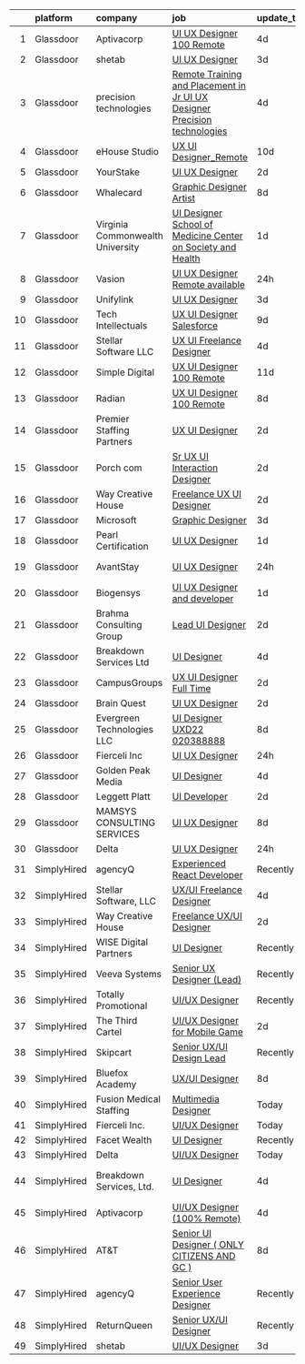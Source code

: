

|    | platform    | company                          | job                                                                                                                                                                                                                                                                                                                                                                                                                                                                                                                                                                                                                                                                                                                                                                                                                                                                                 | update_time   | location                 |
|---:|:------------|:---------------------------------|:------------------------------------------------------------------------------------------------------------------------------------------------------------------------------------------------------------------------------------------------------------------------------------------------------------------------------------------------------------------------------------------------------------------------------------------------------------------------------------------------------------------------------------------------------------------------------------------------------------------------------------------------------------------------------------------------------------------------------------------------------------------------------------------------------------------------------------------------------------------------------------|:--------------|:-------------------------|
|  1 | Glassdoor   | Aptivacorp                       | [UI UX Designer  100  Remote ](https://www.glassdoor.com/partner/jobListing.htm?pos=118&ao=1136043&s=58&guid=0000018199a1c76080ead8a351c5ff3e&src=GD_JOB_AD&t=SR&vt=w&ea=1&cs=1_4f47e30f&cb=1656139925657&jobListingId=1007951932911&jrtk=3-0-1g6cq3hs52inl001-1g6cq3hsjgajf800-2f79b49483918679-)                                                                                                                                                                                                                                                                                                                                                                                                                                                                                                                                                                                  | 4d            | Remote                   |
|  2 | Glassdoor   | shetab                           | [UI UX Designer](https://www.glassdoor.com/partner/jobListing.htm?pos=107&ao=1136043&s=58&guid=0000018199a1c76080ead8a351c5ff3e&src=GD_JOB_AD&t=SR&vt=w&ea=1&cs=1_882e16b1&cb=1656139925655&jobListingId=1007953867715&jrtk=3-0-1g6cq3hs52inl001-1g6cq3hsjgajf800-744e5a01836d57fd-)                                                                                                                                                                                                                                                                                                                                                                                                                                                                                                                                                                                                | 3d            | Remote                   |
|  3 | Glassdoor   | precision technologies           | [Remote Training and Placement in Jr UI UX Designer Precision technologies](https://www.glassdoor.com/partner/jobListing.htm?pos=125&ao=1136043&s=58&guid=0000018199a1c76080ead8a351c5ff3e&src=GD_JOB_AD&t=SR&vt=w&ea=1&cs=1_9a84498e&cb=1656139925659&jobListingId=1007951439174&jrtk=3-0-1g6cq3hs52inl001-1g6cq3hsjgajf800-7947c309b20f0c6d-)                                                                                                                                                                                                                                                                                                                                                                                                                                                                                                                                     | 4d            | Remote                   |
|  4 | Glassdoor   | eHouse Studio                    | [UX   UI Designer_Remote](https://www.glassdoor.com/partner/jobListing.htm?pos=128&ao=1136043&s=58&guid=0000018199a1c76080ead8a351c5ff3e&src=GD_JOB_AD&t=SR&vt=w&ea=1&cs=1_7fdfa195&cb=1656139925659&jobListingId=1007939882821&jrtk=3-0-1g6cq3hs52inl001-1g6cq3hsjgajf800-0638ccbfa9db54bb-)                                                                                                                                                                                                                                                                                                                                                                                                                                                                                                                                                                                       | 10d           | Remote                   |
|  5 | Glassdoor   | YourStake                        | [UI UX Designer](https://www.glassdoor.com/partner/jobListing.htm?pos=113&ao=1136043&s=58&guid=0000018199a1c76080ead8a351c5ff3e&src=GD_JOB_AD&t=SR&vt=w&ea=1&cs=1_154a491f&cb=1656139925655&jobListingId=1007957841532&jrtk=3-0-1g6cq3hs52inl001-1g6cq3hsjgajf800-a7b34d61859f28c1-)                                                                                                                                                                                                                                                                                                                                                                                                                                                                                                                                                                                                | 2d            | Remote                   |
|  6 | Glassdoor   | Whalecard                        | [Graphic Designer Artist](https://www.glassdoor.com/partner/jobListing.htm?pos=117&ao=1136043&s=58&guid=0000018199a1c76080ead8a351c5ff3e&src=GD_JOB_AD&t=SR&vt=w&ea=1&cs=1_94a0e967&cb=1656139925657&jobListingId=1007944873079&jrtk=3-0-1g6cq3hs52inl001-1g6cq3hsjgajf800-0402803406788386-)                                                                                                                                                                                                                                                                                                                                                                                                                                                                                                                                                                                       | 8d            | Remote                   |
|  7 | Glassdoor   | Virginia Commonwealth University | [UI Designer   School of Medicine  Center on Society and Health](https://www.glassdoor.com/partner/jobListing.htm?pos=129&ao=1136043&s=58&guid=0000018199a1c76080ead8a351c5ff3e&src=GD_JOB_AD&t=SR&vt=w&cs=1_c3a73594&cb=1656139925660&jobListingId=1007960820934&jrtk=3-0-1g6cq3hs52inl001-1g6cq3hsjgajf800-d838186bde9394db-)                                                                                                                                                                                                                                                                                                                                                                                                                                                                                                                                                     | 1d            | Richmond, VA             |
|  8 | Glassdoor   | Vasion                           | [UI UX Designer  Remote available ](https://www.glassdoor.com/partner/jobListing.htm?pos=122&ao=1136043&s=58&guid=0000018199a1c76080ead8a351c5ff3e&src=GD_JOB_AD&t=SR&vt=w&cs=1_d78ee1ad&cb=1656139925658&jobListingId=1007962714343&jrtk=3-0-1g6cq3hs52inl001-1g6cq3hsjgajf800-5b481183f7dc476e-)                                                                                                                                                                                                                                                                                                                                                                                                                                                                                                                                                                                  | 24h           | Lehi, UT                 |
|  9 | Glassdoor   | Unifylink                        | [UI UX Designer](https://www.glassdoor.com/partner/jobListing.htm?pos=103&ao=1110586&s=58&guid=0000018199a1c76080ead8a351c5ff3e&src=GD_JOB_AD&t=SR&vt=w&ea=1&cs=1_1580f6de&cb=1656139925654&jobListingId=1007954705949&cpc=C4A69CCDBB3B9599&jrtk=3-0-1g6cq3hs52inl001-1g6cq3hsjgajf800-8345601d84ebea1b--6NYlbfkN0DvAcWfG7V1pHyva03dWBytnrLpUwozvI6r2yU4oYTlewjbgBNs_sWRPPVwjFBjT_Ecw3ueYTzyeI4y7lbeGagXdt35_kUzWqZ-VZnLPmck_Fkl8xqmw7Zj_aMMvEN0sMeqRhoc6zx53Kiw5imQHzWRUlv56q4q_4_gu8kbRfqQeUpuis8ZM2Zk3cz6eudyQya6JrJdvDtJYTfcCJYUlT-fOP3mXke9LnTNU_EomlHl247hPA_frVInHN_W5W_sCcBl8q9OyZVENzcGAahyA9wieqUqk6gnRZDWOcgo5uSmt63oXoFZA7i8Qd7QPnESlFa1BwXYYuIEnIIGkn74QY39gv-5-owhmLoVJecmWZXXRlaX_RUUugNze5Uj-GvfpT6uLKKZsNGjUf6-MACDfVbZJ_9bCniFXzjg5sxIc8aSdNwPWyrJR8j-bvBUdAD9iFXM-a2tPip-FjazEJn8AwE_9GrYyUIEXL6pcksv_9BxZvNXdXghR3qZn06k3-JG__M%3D)                             | 3d            | Remote                   |
| 10 | Glassdoor   | Tech Intellectuals               | [UX UI Designer   Salesforce](https://www.glassdoor.com/partner/jobListing.htm?pos=121&ao=1136043&s=58&guid=0000018199a1c76080ead8a351c5ff3e&src=GD_JOB_AD&t=SR&vt=w&ea=1&cs=1_61c25921&cb=1656139925658&jobListingId=1007942798857&jrtk=3-0-1g6cq3hs52inl001-1g6cq3hsjgajf800-c17b44210cfe7005-)                                                                                                                                                                                                                                                                                                                                                                                                                                                                                                                                                                                   | 9d            | Remote                   |
| 11 | Glassdoor   | Stellar Software  LLC            | [UX UI Freelance Designer](https://www.glassdoor.com/partner/jobListing.htm?pos=101&ao=1110586&s=58&guid=0000018199a1c76080ead8a351c5ff3e&src=GD_JOB_AD&t=SR&vt=w&ea=1&cs=1_03547d02&cb=1656139925654&jobListingId=1007952576276&cpc=F41FEAB56D215062&jrtk=3-0-1g6cq3hs52inl001-1g6cq3hsjgajf800-0eefe25d2b1f7dc5--6NYlbfkN0Ag7T5ST3ToIM5SK6lOY2rFzHbgRvuI6EMUSvvS0odH9JpLNm8vkQ1TWpcn0o2QYP59qNT-uG9FWbkUtyMUZIbg_ZSbtBg-7w-AYJoZxzgKyq3Wps8C_W0e-NpDbyTs-trGtysh5Oy1bP51tfzFZQJIiNKepKy_D0xAp1bcWkSJm--6NxN_349w9-uFQSz73k7b8cyaXO1C30bLM9t7U15EOWbjSWs-XKxOsRCNC6wpU3NNlXj2W5KxrXNTHLe5ZGMPQdGwHaLzKnVRSqn2UD-rUezYdEagQwu3tN09zzRElPlwnkWUxHVe1YO220SccWfBif07Y0DfBWn7AcaUR3xDG8P9KL_f_nFx7qpFCcS-ogjKXq-V7uMIpLzv_EoEhTmM-ST9df49DC4yuNSah2W13vszolNKQm66L0mNTt38ovs2ebJdPOsfzQd6H-LDVCN1FsCbAomjKVaXgCfz4gBd)                                                                 | 4d            | Remote                   |
| 12 | Glassdoor   | Simple Digital                   | [UX UI Designer  100  Remote ](https://www.glassdoor.com/partner/jobListing.htm?pos=119&ao=1136043&s=58&guid=0000018199a1c76080ead8a351c5ff3e&src=GD_JOB_AD&t=SR&vt=w&ea=1&cs=1_f037b190&cb=1656139925658&jobListingId=1007937455167&jrtk=3-0-1g6cq3hs52inl001-1g6cq3hsjgajf800-9a05f933de590d89-)                                                                                                                                                                                                                                                                                                                                                                                                                                                                                                                                                                                  | 11d           | Remote                   |
| 13 | Glassdoor   | Radian                           | [UX UI Designer  100  Remote](https://www.glassdoor.com/partner/jobListing.htm?pos=123&ao=1136043&s=58&guid=0000018199a1c76080ead8a351c5ff3e&src=GD_JOB_AD&t=SR&vt=w&cs=1_324313f7&cb=1656139925658&jobListingId=1007945084968&jrtk=3-0-1g6cq3hs52inl001-1g6cq3hsjgajf800-731ccb9725331594-)                                                                                                                                                                                                                                                                                                                                                                                                                                                                                                                                                                                        | 8d            | Pennsylvania             |
| 14 | Glassdoor   | Premier Staffing Partners        | [UX UI Designer](https://www.glassdoor.com/partner/jobListing.htm?pos=104&ao=1110586&s=58&guid=0000018199a1c76080ead8a351c5ff3e&src=GD_JOB_AD&t=SR&vt=w&ea=1&cs=1_711ef0cd&cb=1656139925655&jobListingId=1007956772391&cpc=2CAED5C921A5F994&jrtk=3-0-1g6cq3hs52inl001-1g6cq3hsjgajf800-fc0c857a1bfdea19--6NYlbfkN0CyyT-f4oNMZz8hL4LR6EcDrl5vB12i7SyJpvAxFYk5ESjE9CwDanhb7km0chTKgrn4T3ISQQYruKkbVeWGuhEp7D044_bRsQQdODtlwC8XpNx48m-vQoNzSCqUPTuBWs5ty6SyagT83UJBwJa6gR9yNVoyg4DGXJjYP3Os3td6xCESlnt-M7GhzImNeALTBgLTxM_BxARzuS2T2jKFkZPnckfWwSQapzafXr_IU2-Dq9eEtKULW1fEBzEldpQ7bPiBb6GFc4ZB5cF6ZnbXzyq2RhMcrd0V73y6X7TKEZnChJAP-oVTAfvd3Wlmc-7tEu8pMmXQmsubB_n1p4PSRgkfgltkqMF32Et_ST92q9_xbNMUq0g-SXlKdMUULZCfPGgab5AQ7rlz9e_ONA2U-FmUEHW5nT-JOvhntj9QMUCCo3ifIabFM_FTF7Sgic0eOYeKsf8uEzW6uBULh6eDWj2DqDIc5znTU1BKwQzNzgCi__vlNAA329P2KU61jSS7AFY%3D)                             | 2d            | Remote                   |
| 15 | Glassdoor   | Porch com                        | [Sr  UX UI Interaction Designer](https://www.glassdoor.com/partner/jobListing.htm?pos=130&ao=1136043&s=58&guid=0000018199a1c76080ead8a351c5ff3e&src=GD_JOB_AD&t=SR&vt=w&ea=1&cs=1_65a08457&cb=1656139925660&jobListingId=1007956909006&jrtk=3-0-1g6cq3hs52inl001-1g6cq3hsjgajf800-b0ff5c34ddca04c7-)                                                                                                                                                                                                                                                                                                                                                                                                                                                                                                                                                                                | 2d            | Remote                   |
| 16 | Glassdoor   | Way Creative House               | [Freelance UX UI Designer](https://www.glassdoor.com/partner/jobListing.htm?pos=126&ao=1136043&s=58&guid=0000018199a1c76080ead8a351c5ff3e&src=GD_JOB_AD&t=SR&vt=w&ea=1&cs=1_d87f2f64&cb=1656139925659&jobListingId=1007956757072&jrtk=3-0-1g6cq3hs52inl001-1g6cq3hsjgajf800-554062f63bd90771-)                                                                                                                                                                                                                                                                                                                                                                                                                                                                                                                                                                                      | 2d            | Remote                   |
| 17 | Glassdoor   | Microsoft                        | [Graphic Designer](https://www.glassdoor.com/partner/jobListing.htm?pos=114&ao=1136043&s=58&guid=0000018199a1c76080ead8a351c5ff3e&src=GD_JOB_AD&t=SR&vt=w&ea=1&cs=1_ca33e1ca&cb=1656139925655&jobListingId=1007955223233&jrtk=3-0-1g6cq3hs52inl001-1g6cq3hsjgajf800-78194f8f604e59fc-)                                                                                                                                                                                                                                                                                                                                                                                                                                                                                                                                                                                              | 3d            | Remote                   |
| 18 | Glassdoor   | Pearl Certification              | [UI UX Designer](https://www.glassdoor.com/partner/jobListing.htm?pos=120&ao=1136043&s=58&guid=0000018199a1c76080ead8a351c5ff3e&src=GD_JOB_AD&t=SR&vt=w&ea=1&cs=1_af91aff3&cb=1656139925658&jobListingId=1007960410209&jrtk=3-0-1g6cq3hs52inl001-1g6cq3hsjgajf800-05a48411adf9f1aa-)                                                                                                                                                                                                                                                                                                                                                                                                                                                                                                                                                                                                | 1d            | Remote                   |
| 19 | Glassdoor   | AvantStay                        | [UI UX Designer](https://www.glassdoor.com/partner/jobListing.htm?pos=115&ao=1136043&s=58&guid=0000018199a1c76080ead8a351c5ff3e&src=GD_JOB_AD&t=SR&vt=w&ea=1&cs=1_c5c26935&cb=1656139925657&jobListingId=1007962425539&jrtk=3-0-1g6cq3hs52inl001-1g6cq3hsjgajf800-fc449c1b8b5d4d84-)                                                                                                                                                                                                                                                                                                                                                                                                                                                                                                                                                                                                | 24h           | Los Angeles, CA          |
| 20 | Glassdoor   | Biogensys                        | [UI UX Designer and developer](https://www.glassdoor.com/partner/jobListing.htm?pos=105&ao=1110586&s=58&guid=0000018199a1c76080ead8a351c5ff3e&src=GD_JOB_AD&t=SR&vt=w&ea=1&cs=1_b3731117&cb=1656139925654&jobListingId=1007959179383&cpc=3BA4CE39D5B5DEF5&jrtk=3-0-1g6cq3hs52inl001-1g6cq3hsjgajf800-03fdf95fe59b52af--6NYlbfkN0ALcONX9zP3vzsQVyXitmxRLy8VCeRuNMOvRPshq8lKaH6v3p3LVJfTTZzCjMRNFpb9JKIiw3EMl9vaTy_hb68u6vBYeejMfr7mXpRWnxYHEA-W_uNRuh3BuoLX4Fb8B7TQ8kqKHonYsx8ToCEPoJqzLfvFraWHW0L9oDp9XbgYCdfu91PeZtNxrrbcs5g1-ajea4CtwjuhEmD_KQDZxZf8VQBLis83MgnP3HTMx6IpXbmoYhr7IWCOIGGYCffuDBwCHEpKRJVG8aeo5zD2-n7PTkdiRYU-yJeiqDpqyvMer_EsoJFBR8mpGRhN5VsgqjTJdWe3FOgCU4f_9ahAVkTuzoJF3c5xwKSaHyGwEuN9WNPllsHRofJvIk2S4-MmlVRISmIN5EqcykOJXr_y6_yjkQUW70dOCYtPOJltIZUBWXgU1r7lZP6j7tBquq70qQHJssXzVaRr3kDg3Axc8-wT4TKgSIyrKWOr41juhe8Q7635Jsd-lxfyT8R4TX0Sq-U9pMM-v-gV3g%3D%3D) | 1d            | Phoenix, AZ              |
| 21 | Glassdoor   | Brahma Consulting Group          | [Lead UI Designer](https://www.glassdoor.com/partner/jobListing.htm?pos=102&ao=1110586&s=58&guid=0000018199a1c76080ead8a351c5ff3e&src=GD_JOB_AD&t=SR&vt=w&ea=1&cs=1_a9292f1d&cb=1656139925654&jobListingId=1007956852586&cpc=56C4EA4A1A191A49&jrtk=3-0-1g6cq3hs52inl001-1g6cq3hsjgajf800-4e4ad326020ff9c2--6NYlbfkN0CwenH18QbuyurMaQDdtNz_TAr4RAbuFyNN4zvsbXV7iedHquJELZtvfKwuzArejW0zeoSMeOxRm01sVa_AgNDxgE3kCNJrDMb3kCaSK9m1YrzIDaGYUNSloVvfnorNJ8GcNximPm000tPkULtthJ-V4_1npL6PF_1a7XOOIMiAyAxn6ezbcayJrycGakzVjz_MUGaXbU9V_a2Sq3i0H6hk4bLc8lIXDNIJaO08go_XuXbBPoGjP-atbp7FomwPAYLoTpdizsLVO_FPyWYTUG--de0iFaAT8uDnr8oIFLxSecAZadnY9kGdz5lTR8aV40crG8mYPmFN0fBGhL4QsmvArh3wz4wEk3frJuGO7pIidTDsA-2ccQ6RoHrkMEJaP3mgj3mExURk90TynO7rIDCKeq00TFIqx15C3LkbZAKmxLiJFKGKyxdMpgfDh5H8V1FRwsQjHxDyaQxC6eKTnBwEqBP3W0FGdiSRcQUHIjWNPB1QkMM7BhmSlVCS8Aptby1z6wBBK8jcSw%3D%3D)             | 2d            | Remote                   |
| 22 | Glassdoor   | Breakdown Services  Ltd          | [UI Designer](https://www.glassdoor.com/partner/jobListing.htm?pos=106&ao=1136043&s=58&guid=0000018199a1c76080ead8a351c5ff3e&src=GD_JOB_AD&t=SR&vt=w&ea=1&cs=1_f91faa57&cb=1656139925654&jobListingId=1007951794099&jrtk=3-0-1g6cq3hs52inl001-1g6cq3hsjgajf800-3e9f75f6c89118ac-)                                                                                                                                                                                                                                                                                                                                                                                                                                                                                                                                                                                                   | 4d            | New York, NY             |
| 23 | Glassdoor   | CampusGroups                     | [UX UI Designer  Full Time ](https://www.glassdoor.com/partner/jobListing.htm?pos=109&ao=1136043&s=58&guid=0000018199a1c76080ead8a351c5ff3e&src=GD_JOB_AD&t=SR&vt=w&cs=1_79b54475&cb=1656139925655&jobListingId=1007957992639&jrtk=3-0-1g6cq3hs52inl001-1g6cq3hsjgajf800-b4b55dab1f200b77-)                                                                                                                                                                                                                                                                                                                                                                                                                                                                                                                                                                                         | 2d            | Remote                   |
| 24 | Glassdoor   | Brain Quest                      | [UI UX Designer](https://www.glassdoor.com/partner/jobListing.htm?pos=124&ao=1136043&s=58&guid=0000018199a1c76080ead8a351c5ff3e&src=GD_JOB_AD&t=SR&vt=w&ea=1&cs=1_d0c78793&cb=1656139925659&jobListingId=1007956608137&jrtk=3-0-1g6cq3hs52inl001-1g6cq3hsjgajf800-06b9a68c9c0789bd-)                                                                                                                                                                                                                                                                                                                                                                                                                                                                                                                                                                                                | 2d            | Remote                   |
| 25 | Glassdoor   | Evergreen Technologies  LLC      | [UI Designer   UXD22 020388888](https://www.glassdoor.com/partner/jobListing.htm?pos=116&ao=1136043&s=58&guid=0000018199a1c76080ead8a351c5ff3e&src=GD_JOB_AD&t=SR&vt=w&ea=1&cs=1_84f3decc&cb=1656139925657&jobListingId=1007945402631&jrtk=3-0-1g6cq3hs52inl001-1g6cq3hsjgajf800-ac672c7d2f142522-)                                                                                                                                                                                                                                                                                                                                                                                                                                                                                                                                                                                 | 8d            | New York, NY             |
| 26 | Glassdoor   | Fierceli Inc                     | [UI UX Designer](https://www.glassdoor.com/partner/jobListing.htm?pos=108&ao=1136043&s=58&guid=0000018199a1c76080ead8a351c5ff3e&src=GD_JOB_AD&t=SR&vt=w&ea=1&cs=1_16bec647&cb=1656139925655&jobListingId=1007962531770&jrtk=3-0-1g6cq3hs52inl001-1g6cq3hsjgajf800-73eed2a847697834-)                                                                                                                                                                                                                                                                                                                                                                                                                                                                                                                                                                                                | 24h           | Remote                   |
| 27 | Glassdoor   | Golden Peak Media                | [UI Designer](https://www.glassdoor.com/partner/jobListing.htm?pos=127&ao=1136043&s=58&guid=0000018199a1c76080ead8a351c5ff3e&src=GD_JOB_AD&t=SR&vt=w&ea=1&cs=1_f1cb1d12&cb=1656139925659&jobListingId=1007951558450&jrtk=3-0-1g6cq3hs52inl001-1g6cq3hsjgajf800-b063e13784152e2e-)                                                                                                                                                                                                                                                                                                                                                                                                                                                                                                                                                                                                   | 4d            | Remote                   |
| 28 | Glassdoor   | Leggett   Platt                  | [UI Developer](https://www.glassdoor.com/partner/jobListing.htm?pos=110&ao=1136043&s=58&guid=0000018199a1c76080ead8a351c5ff3e&src=GD_JOB_AD&t=SR&vt=w&cs=1_ee295470&cb=1656139925656&jobListingId=1007957923313&jrtk=3-0-1g6cq3hs52inl001-1g6cq3hsjgajf800-24d3c1303e62a2fa-)                                                                                                                                                                                                                                                                                                                                                                                                                                                                                                                                                                                                       | 2d            | Remote                   |
| 29 | Glassdoor   | MAMSYS CONSULTING SERVICES       | [UI UX Designer](https://www.glassdoor.com/partner/jobListing.htm?pos=112&ao=1136043&s=58&guid=0000018199a1c76080ead8a351c5ff3e&src=GD_JOB_AD&t=SR&vt=w&ea=1&cs=1_ad8d7917&cb=1656139925655&jobListingId=1007945374451&jrtk=3-0-1g6cq3hs52inl001-1g6cq3hsjgajf800-1eeda77e22961df8-)                                                                                                                                                                                                                                                                                                                                                                                                                                                                                                                                                                                                | 8d            | New York, NY             |
| 30 | Glassdoor   | Delta                            | [UI UX Designer](https://www.glassdoor.com/partner/jobListing.htm?pos=111&ao=1136043&s=58&guid=0000018199a1c76080ead8a351c5ff3e&src=GD_JOB_AD&t=SR&vt=w&ea=1&cs=1_3b17b9ca&cb=1656139925655&jobListingId=1007961480494&jrtk=3-0-1g6cq3hs52inl001-1g6cq3hsjgajf800-97c92886bde86360-)                                                                                                                                                                                                                                                                                                                                                                                                                                                                                                                                                                                                | 24h           | Remote                   |
| 31 | SimplyHired | agencyQ                          | [Experienced React Developer](https://www.simplyhired.com/job/DIZ7VJ3Gxf8mOjogMOJwsxhBhFDehmz2FMiBZlUcSDM9x827OsNNOA?q=ui+designer)                                                                                                                                                                                                                                                                                                                                                                                                                                                                                                                                                                                                                                                                                                                                                 | Recently      | Bethesda, MD             |
| 32 | SimplyHired | Stellar Software, LLC            | [UX/UI Freelance Designer](https://www.simplyhired.com/job/I2rlKfk-cjTLVp2L5hzPgOBKh6O2v3diOjn9AHZLe3IMfNdQ5aHfyA?q=ui+designer)                                                                                                                                                                                                                                                                                                                                                                                                                                                                                                                                                                                                                                                                                                                                                    | 4d            | Remote                   |
| 33 | SimplyHired | Way Creative House               | [Freelance UX/UI Designer](https://www.simplyhired.com/job/afU68EXNEDVO-1i3wrZD3mVYjQDoX4nNfQfIi0ZXdl1gtvOaoVIHGg?q=ui+designer)                                                                                                                                                                                                                                                                                                                                                                                                                                                                                                                                                                                                                                                                                                                                                    | 2d            | Remote                   |
| 34 | SimplyHired | WISE Digital Partners            | [UI Designer](https://www.simplyhired.com/job/4h-RKE2VQ_H-a0XXqgF2EJ34AGpyLVkp4AwJTEgxoqjqLa065oW5Pg?q=ui+designer)                                                                                                                                                                                                                                                                                                                                                                                                                                                                                                                                                                                                                                                                                                                                                                 | Recently      | Remote                   |
| 35 | SimplyHired | Veeva Systems                    | [Senior UX Designer (Lead)](https://www.simplyhired.com/job/zotqg0LNyggwCvIVEN0GQD5X9uMwPE4Ruxm9_8sypuf_l-NU82U_IQ?q=ui+designer)                                                                                                                                                                                                                                                                                                                                                                                                                                                                                                                                                                                                                                                                                                                                                   | Recently      | Boston, MA               |
| 36 | SimplyHired | Totally Promotional              | [UI/UX Designer](https://www.simplyhired.com/job/TAP3n-dbaidhYuhsEqrtp5uyfaaTxOCoIGd6imHD0i5nzgDsi9NyzQ?q=ui+designer)                                                                                                                                                                                                                                                                                                                                                                                                                                                                                                                                                                                                                                                                                                                                                              | Recently      | Coldwater, OH            |
| 37 | SimplyHired | The Third Cartel                 | [UI/UX Designer for Mobile Game](https://www.simplyhired.com/job/2W4NzdGbXFPgXZmbalCHoaDT1N9inQn16oO-83x7kdWSsWcSGQmyrA?q=ui+designer)                                                                                                                                                                                                                                                                                                                                                                                                                                                                                                                                                                                                                                                                                                                                              | 2d            | Remote                   |
| 38 | SimplyHired | Skipcart                         | [Senior UX/UI Design Lead](https://www.simplyhired.com/job/b8bhiKm_66-0flm92GBUCPuQo9te4QU26zexBYiGWVWqfnRzQy_nPg?q=ui+designer)                                                                                                                                                                                                                                                                                                                                                                                                                                                                                                                                                                                                                                                                                                                                                    | Recently      | San Antonio, TX          |
| 39 | SimplyHired | Bluefox Academy                  | [UX/UI Designer](https://www.simplyhired.com/job/fgYDSoQ3R_d-1ji9TSb5VCnzBWYm_OMU44qvluXA0sEeK49pHDz4uw?q=ui+designer)                                                                                                                                                                                                                                                                                                                                                                                                                                                                                                                                                                                                                                                                                                                                                              | 8d            | Remote                   |
| 40 | SimplyHired | Fusion Medical Staffing          | [Multimedia Designer](https://www.simplyhired.com/job/nkCSni2rLcTM0wrIs0SDEO_bcNNNdpnpOQK4baLQWCk9sB8biUk_6A?q=ui+designer)                                                                                                                                                                                                                                                                                                                                                                                                                                                                                                                                                                                                                                                                                                                                                         | Today         | Omaha, NE                |
| 41 | SimplyHired | Fierceli Inc.                    | [UI/UX Designer](https://www.simplyhired.com/job/4mPUVp9vxF3mJYKFcT1rrol9Wae_aOm6KyPlvQzGE6rdo8ZB3-RdnA?q=ui+designer)                                                                                                                                                                                                                                                                                                                                                                                                                                                                                                                                                                                                                                                                                                                                                              | Today         | Remote                   |
| 42 | SimplyHired | Facet Wealth                     | [UI Designer](https://www.simplyhired.com/job/YG2P0LvlRR_Xf1OsxRjJwYky2F1PMPSEQbjwgVDTzjnMBa6of7PjHg?q=ui+designer)                                                                                                                                                                                                                                                                                                                                                                                                                                                                                                                                                                                                                                                                                                                                                                 | Recently      | Remote                   |
| 43 | SimplyHired | Delta                            | [UI/UX Designer](https://www.simplyhired.com/job/kX2yZk3voC0Dy2smoadteOisaYu4sPTz5P1CYwnLLQRatZR0CgNytA?q=ui+designer)                                                                                                                                                                                                                                                                                                                                                                                                                                                                                                                                                                                                                                                                                                                                                              | Today         | Remote                   |
| 44 | SimplyHired | Breakdown Services, Ltd.         | [UI Designer](https://www.simplyhired.com/job/d8dCzMJ4qZButC7w-aBLov8R7LNkWfGUFLBo6nXOQAAJ0B_3fpiu5A?q=ui+designer)                                                                                                                                                                                                                                                                                                                                                                                                                                                                                                                                                                                                                                                                                                                                                                 | 4d            | New York, NY +1 location |
| 45 | SimplyHired | Aptivacorp                       | [UI/UX Designer (100% Remote)](https://www.simplyhired.com/job/FDWQmF0qYIrp6Dy_9xUTHU006kHo17yE-Qk3gY_rq5g0Vl-aSNpxaA?q=ui+designer)                                                                                                                                                                                                                                                                                                                                                                                                                                                                                                                                                                                                                                                                                                                                                | 4d            | Remote                   |
| 46 | SimplyHired | AT&T                             | [Senior UI Designer ( ONLY CITIZENS AND GC )](https://www.simplyhired.com/job/4fWVN5dbj4Xr32ahXTPZpiOeTpfH2WRATCCXWvsikMSA9Uo7CPM3sw?q=ui+designer)                                                                                                                                                                                                                                                                                                                                                                                                                                                                                                                                                                                                                                                                                                                                 | 8d            | Remote                   |
| 47 | SimplyHired | agencyQ                          | [Senior User Experience Designer](https://www.simplyhired.com/job/cIDtvicOoH53aMYEP0Ljm-akwv5PTKqGSpFWDKdyocaD4666RjrRkA?q=ui+designer)                                                                                                                                                                                                                                                                                                                                                                                                                                                                                                                                                                                                                                                                                                                                             | Recently      | Bethesda, MD             |
| 48 | SimplyHired | ReturnQueen                      | [Senior UX/UI Designer](https://www.simplyhired.com/job/Ny1GneB6RrcsBpQdee8rr4myZOR7nFCqkfZB-fgX_OGyXzU7e-wOpQ?q=ui+designer)                                                                                                                                                                                                                                                                                                                                                                                                                                                                                                                                                                                                                                                                                                                                                       | Recently      | Ramsey, NJ               |
| 49 | SimplyHired | shetab                           | [UI/UX Designer](https://www.simplyhired.com/job/YLKRfUS5oOzs4HbBg-TnVyCvdhYxW7ATRrV5Ggt5CmpKZR_uoneJyQ?q=ui+designer)                                                                                                                                                                                                                                                                                                                                                                                                                                                                                                                                                                                                                                                                                                                                                              | 3d            | Remote                   |